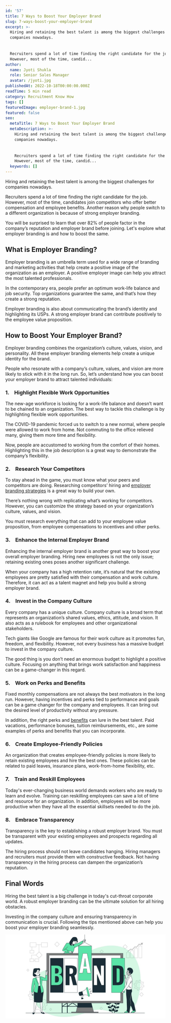 ```yaml
---
id: '57'
title: 7 Ways to Boost Your Employer Brand
slug: 7-ways-boost-your-employer-brand
excerpt: >-
  Hiring and retaining the best talent is among the biggest challenges for
  companies nowadays.


  Recruiters spend a lot of time finding the right candidate for the job.
  However, most of the time, candid...
author:
  name: Jyoti Shukla
  role: Senior Sales Manager
  avatar: /jyoti.jpg
publishedAt: 2022-10-18T00:00:00.000Z
readTime: 5 min read
category: Recruitment Know How
tags: []
featuredImage: employer-brand-1.jpg
featured: false
seo:
  metaTitle: 7 Ways to Boost Your Employer Brand
  metaDescription: >-
    Hiring and retaining the best talent is among the biggest challenges for
    companies nowadays.


    Recruiters spend a lot of time finding the right candidate for the job.
    However, most of the time, candid...
  keywords: []
---
```


Hiring and retaining the best talent is among the biggest challenges for companies nowadays.

Recruiters spend a lot of time finding the right candidate for the job. However, most of the time, candidates join competitors who offer better compensation and employee benefits. Another reason why people switch to a different organization is because of strong employer branding.

<!--more-->

You will be surprised to learn that over 82% of people factor in the company’s reputation and employer brand before joining. Let's explore what employer branding is and how to boost the same.

## What is Employer Branding?

Employer branding is an umbrella term used for a wide range of branding and marketing activities that help create a positive image of the organization as an employer. A positive employer image can help you attract the most talented professionals.

In the contemporary era, people prefer an optimum work-life balance and job security. Top organizations guarantee the same, and that’s how they create a strong reputation.

Employer branding is also about communicating the brand’s identity and highlighting its USPs. A strong employer brand can contribute positively to the employee value proposition.

## How to Boost Your Employer Brand?

Employer branding combines the organization’s culture, values, vision, and personality. All these employer branding elements help create a unique identity for the brand.

People who resonate with a company’s culture, values, and vision are more likely to stick with it in the long run. So, let’s understand how you can boost your employer brand to attract talented individuals:

### 1.    Highlight Flexible Work Opportunities

The new-age workforce is looking for a work-life balance and doesn’t want to be chained to an organization. The best way to tackle this challenge is by highlighting flexible work opportunities.

The COVID-19 pandemic forced us to switch to a new normal, where people were allowed to work from home. Not commuting to the office relieved many, giving them more time and flexibility.

Now, people are accustomed to working from the comfort of their homes. Highlighting this in the job description is a great way to demonstrate the company’s flexibility.

### 2.    Research Your Competitors  

To stay ahead in the game, you must know what your peers and competitors are doing. Researching competitors’ hiring and [employer branding strategies](https://www.thetalentpool.ai/blogs/how-build-talent-mobility-plan-and-benefits-it/) is a great way to build your own.

There’s nothing wrong with replicating what’s working for competitors. However, you can customize the strategy based on your organization’s culture, values, and vision.

You must research everything that can add to your employee value proposition, from employee compensations to incentives and other perks.

### 3.    Enhance the Internal Employer Brand

Enhancing the internal employer brand is another great way to boost your overall employer branding. Hiring new employees is not the only issue; retaining existing ones poses another significant challenge.

When your company has a high retention rate, it’s natural that the existing employees are pretty satisfied with their compensation and work culture. Therefore, it can act as a talent magnet and help you build a strong employer brand.

### 4.    Invest in the Company Culture

Every company has a unique culture. Company culture is a broad term that represents an organization’s shared values, ethics, attitude, and vision. It also acts as a rulebook for employees and other organizational stakeholders.

Tech giants like Google are famous for their work culture as it promotes fun, freedom, and flexibility. However, not every business has a massive budget to invest in the company culture.

The good thing is you don’t need an enormous budget to highlight a positive culture. Focusing on anything that brings work satisfaction and happiness can be a game-changer in this regard.

### 5.    Work on Perks and Benefits

Fixed monthly compensations are not always the best motivators in the long run. However, having incentives and perks tied to performance and goals can be a game changer for the company and employees. It can bring out the desired level of productivity without any pressure.

In addition, the right perks and [benefits](https://www.thetalentpool.ai/recruitment-management-software-benefits/) can lure in the best talent. Paid vacations, performance bonuses, tuition reimbursements, etc., are some examples of perks and benefits that you can incorporate.

### 6.    Create Employee-Friendly Policies

An organization that creates employee-friendly policies is more likely to retain existing employees and hire the best ones. These policies can be related to paid leaves, insurance plans, work-from-home flexibility, etc.

### 7.    Train and Reskill Employees

Today's ever-changing business world demands workers who are ready to learn and evolve. Training can reskilling employees can save a lot of time and resource for an organization. In addition, employees will be more productive when they have all the essential skillsets needed to do the job.

### 8.    Embrace Transparency

Transparency is the key to establishing a robust employer brand. You must be transparent with your existing employees and prospects regarding all updates.

The hiring process should not leave candidates hanging. Hiring managers and recruiters must provide them with constructive feedback. Not having transparency in the hiring process can dampen the organization’s reputation.

## Final Words

Hiring the best talent is a big challenge in today's cut-throat corporate world. A robust employer branding can be the ultimate solution for all hiring obstacles.

Investing in the company culture and ensuring transparency in communication is crucial. Following the tips mentioned above can help you boost your employer branding seamlessly.

![employer-brand](images/employer-brand-1-1024x536.jpg)
